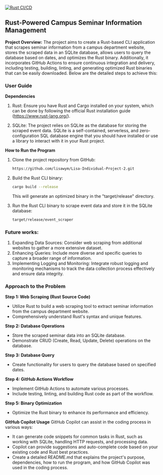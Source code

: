 [![Rust CI/CD](https://github.com/nogibjj/lisa-mini-project-8/actions/workflows/rust-cicd.yml/badge.svg)](https://github.com/nogibjj/lisa-mini-project-8/actions/workflows/rust-cicd.yml)

## Rust-Powered Campus Seminar Information Management

**Project Overview:**
The project aims to create a Rust-based CLI application that scrapes seminar information from a campus department website, stores the scraped data in an SQLite database, allows users to query the database based on dates, and optimizes the Rust binary. Additionally, it incorporates GitHub Actions to ensure continuous integration and delivery, including testing, building, linting, and generating optimized Rust binaries that can be easily downloaded. Below are the detailed steps to achieve this:


### User Guide

**Dependencies**
1. Rust: Ensure you have Rust and Cargo installed on your system, which can be done by following the official Rust installation guide (https://www.rust-lang.org/).

2. SQLite: The project relies on SQLite as the database for storing the scraped event data. SQLite is a self-contained, serverless, and zero-configuration SQL database engine that you should have installed or use a library to interact with it in your Rust project.

**How to Run the Program**

1. Clone the project repository from GitHub:

   ```bash
   https://github.com/lisawym/Lisa-Individual-Project-2.git
   ```

2. Build the Rust CLI binary:

   ```bash
   cargo build --release
   ```

   This will generate an optimized binary in the "target/release" directory.

3. Run the Rust CLI binary to scrape event data and store it in the SQLite database:

   ```bash
   target/release/event_scraper
   ```

### Future works:
1. Expanding Data Sources: Consider web scraping from additional websites to gather a more extensive dataset.
2. Enhancing Queries: Include more diverse and specific queries to capture a broader range of information.
3. Implementing Logging and Monitoring: Integrate robust logging and monitoring mechanisms to track the data collection process effectively and ensure data integrity.

### Approach to the Problem
**Step 1: Web Scraping (Rust Source Code)**
- Utilize Rust to build a web scraping tool to extract seminar information from the campus department website.
- Comprehensively understand Rust's syntax and unique features.

**Step 2: Database Operations**
- Store the scraped seminar data into an SQLite database.
- Demonstrate CRUD (Create, Read, Update, Delete) operations on the database.

**Step 3: Database Query**
- Create functionality for users to query the database based on specified dates.

**Step 4: GitHub Actions Workflow**
- Implement GitHub Actions to automate various processes.
- Include testing, linting, and building Rust code as part of the workflow.

**Step 5: Binary Optimization**
- Optimize the Rust binary to enhance its performance and efficiency.



**GitHub Copilot Usage**
GitHub Copilot can assist in the coding process in various ways:
- It can generate code snippets for common tasks in Rust, such as working with SQLite, handling HTTP requests, and processing data.
- Copilot can provide suggestions and auto-complete code based on your existing code and Rust best practices.
- Create a detailed README.md that explains the project's purpose, dependencies, how to run the program, and how GitHub Copilot was used in the coding process.
